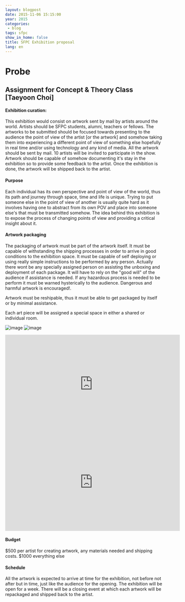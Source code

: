 ```yaml
---
layout: blogpost
date: 2015-11-06 15:15:00
year: 2015
categories:
 - blog
tags: sfpc
show_in_home: false
title: SFPC Exhibition proposal
lang: en
---
```

# Probe

## Assignment for Concept & Theory Class [Taeyoon Choi]

#### Exhibition curation:

This exhibition would consist on artwork sent by mail by artists around the world. Artists should be SFPC students, alumni, teachers or fellows.
The artworks to be submitted should be focused towards presenting to the audience the point of view of the artist [or the artwork] and somehow taking them into experiencing a different point of view of something else hopefully in real time and/or using technology and any kind of media. All the artwork should be sent by mail. 10  artists will be invited to participate in the show. Artwork should be capable of somehow documenting it's stay in the exhibition so to provide some feedback to the artist. Once the exhibition is done, the artwork will be shipped back to the artist.

#### Purpose
Each individual has its own perspective and point of view of the world, thus its path and journey through space, time and life is unique. Trying to put someone else in the point of view of another is usually quite hard as it involves having one to abstract from its own POV and place into someone else's that must be transmitted somehow. The idea behind this exhibition is to expose the process of changing points of view and providing a critical insight about it.

#### Artwork packaging

The packaging of artwork must be part of the artwork itself. It must be capable of withstanding the shipping processes in order to arrive in good conditions to the exhibition space.
It must be capable of self deploying or using really simple instructions to be performed by any person. Actually there wont be any specially assigned person on assisting the unboxing and deployment of each package. It will have to rely on  the "good will" of the audience if assistance is needed. If any hazardous process is needed to be perform it must be warned hysterically to the audience. Dangerous and harmful artwork is encouraged!.

Artwork must be reshipable, thus it must be able to get packaged by itself or by minimal assistance.

Each art piece will be assigned a special space in either a shared or individual room.

![image](http://d.ibtimes.co.uk/en/full/1419434/beagle-2.jpg?w=1000)
![image](http://wwwwwwwwwwwwwwwwwwwwww.bitnik.org/assange/img/assange/assange_parcel_small.png)

<iframe width="560" height="315" src="https://www.youtube.com/embed/zlZTghhCuxg" frameborder="0" allowfullscreen></iframe>

<iframe src="https://embed.theguardian.com/embed/video/science/video/2015/jul/16/pluto-timelapse-video-nasa" width="560" height="315" frameborder="0" allowfullscreen></iframe>

#### Budget
$500 per artist for creating artwork, any materials needed and shipping costs.
$1000 everything else


#### Schedule

All the artwork is expected to arrive at time for the exhibition, not before not after but in time, just like the audience for the opening.
The exhibition will be open for a week. There will be a closing event at which each artwork will be repackaged and shipped back to the artist.
